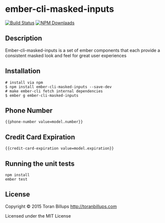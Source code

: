 # ember-cli-masked-inputs

[![Build Status][]](https://travis-ci.org/toranb/ember-cli-masked-inputs)
[![NPM Downlaads](https://img.shields.io/npm/dm/ember-cli-masked-inputs.svg)](https://www.npmjs.org/package/ember-cli-masked-inputs)

## Description
Ember-cli-masked-inputs is a set of ember components that each provide a consistent masked look and feel for great user experiences

## Installation
```
# install via npm
$ npm install ember-cli-masked-inputs --save-dev
# make ember-cli fetch internal dependencies
$ ember g ember-cli-masked-inputs
```

## Phone Number

```
{{phone-number value=model.number}}
```

## Credit Card Expiration

```
{{credit-card-expiration value=model.expiration}}
```

## Running the unit tests

    npm install
    ember test

## License

Copyright © 2015 Toran Billups http://toranbillups.com

Licensed under the MIT License


[Build Status]: https://secure.travis-ci.org/toranb/ember-cli-masked-inputs.png?branch=master
